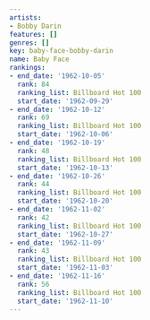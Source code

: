 ```yaml
---
artists:
- Bobby Darin
features: []
genres: []
key: baby-face-bobby-darin
name: Baby Face
rankings:
- end_date: '1962-10-05'
  rank: 84
  ranking_list: Billboard Hot 100
  start_date: '1962-09-29'
- end_date: '1962-10-12'
  rank: 69
  ranking_list: Billboard Hot 100
  start_date: '1962-10-06'
- end_date: '1962-10-19'
  rank: 48
  ranking_list: Billboard Hot 100
  start_date: '1962-10-13'
- end_date: '1962-10-26'
  rank: 44
  ranking_list: Billboard Hot 100
  start_date: '1962-10-20'
- end_date: '1962-11-02'
  rank: 42
  ranking_list: Billboard Hot 100
  start_date: '1962-10-27'
- end_date: '1962-11-09'
  rank: 43
  ranking_list: Billboard Hot 100
  start_date: '1962-11-03'
- end_date: '1962-11-16'
  rank: 56
  ranking_list: Billboard Hot 100
  start_date: '1962-11-10'
---
```


